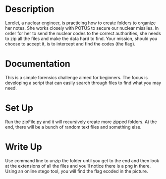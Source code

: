 # Description
Lorelei, a nuclear engineer, is practicing how to create folders to organize her notes. She works closely with POTUS to secure our nuclear missiles. In order for her to send the nuclear codes to the correct authorities, she needs to zip all the files and make the data hard to find. Your mission, should you choose to accept it, is to intercept and find the codes (the flag).

# Documentation
This is a simple forensics challenge aimed for beginners. The focus is developing a script that can easily search through files to find what you may need.

# Set Up
Run the zipFile.py and it will recursively create more zipped folders. At the end, there will be a bunch of random text files and something else.

# Write Up
Use command line to unzip the folder until you get to the end and then look at the extensions of all the files and you'll notice there is a png in there. Using an online stego tool, you will find the flag ecoded in the picture.